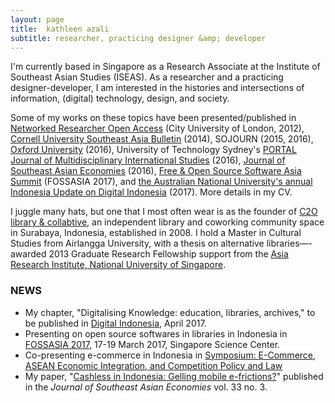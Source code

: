 ```yaml
---
layout: page
title:  kathleen azali
subtitle: researcher, practicing designer &amp; developer
---
```


I'm currently based in Singapore as a Research Associate at the Institute of Southeast Asian Studies (ISEAS). As a researcher and a practicing designer-developer, I am interested in the histories and intersections of information, (digital) technology, design, and society.

Some of my works on these topics have been presented/published in [Networked Researcher Open Access](http://openaccess.city.ac.uk/8419/) (City University of London, 2012), [Cornell University Southeast Asia Bulletin](https://seap.einaudi.cornell.edu/publication/2014-spring-e-bulletin) (2014), SOJOURN (2015, 2016), [Oxford University](http://projectsoutheastasia.com/) (2016), University of Technology Sydney's [PORTAL Journal of Multidisciplinary International Studies](http://epress.lib.uts.edu.au/journals/index.php/portal/article/view/5024/5495) (2016), [Journal of Southeast Asian Economies](https://muse.jhu.edu/article/647394) (2016), [Free & Open Source Software Asia Summit](http://2017.fossasia.org/) (FOSSASIA 2017), and [the Australian National University's annual Indonesia Update on Digital Indonesia](http://www.newmandala.org/digital-indonesia/) (2017). More details in my CV.

I juggle many hats, but one that I most often wear is as the founder of [C2O library & collabtive](https://c2o-library.net), an independent library and coworking community space in Surabaya, Indonesia, established in 2008. I hold a Master in Cultural Studies from Airlangga University, with a thesis on alternative libraries—-awarded 2013 Graduate Research Fellowship support from the [Asia Research Institute, National University of Singapore](https://ari.nus.edu.sg/).

### NEWS

- My chapter, "Digitalising Knowledge: education, libraries, archives," to be published in [Digital Indonesia](www.newmandala.org/digital-indonesia/), April 2017.
- Presenting on open source softwares in libraries in Indonesia in [FOSSASIA 2017](http://2017.fossasia.org), 17-19 March 2017, Singapore Science Center.
- Co-presenting e-commerce in Indonesia in [Symposium: E-Commerce, ASEAN Economic Integration, and Competition Policy and Law](https://www.iseas.edu.sg/events/past-events/item/4947-symposium-ecommerce-asean-economic-integration-and-competition-policy-and-law)
- My paper, "[Cashless in Indonesia: Gelling mobile e-frictions?](https://muse.jhu.edu/article/647394)" published in the _Journal of Southeast Asian Economies_ vol. 33 no. 3.
